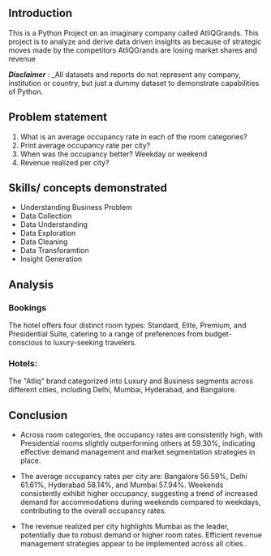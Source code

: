 ## Introduction 

This is a Python Project on an imaginary company called AtliQGrands. 
This project is to analyze and derive data driven insights as because of strategic moves made by the competitors AtliQGrands are losing market shares and revenue 

**_Disclaimer_** : _All datasets and reports do not represent any company, institution or country, but just a dummy dataset to demonstrate capabilities of Python. 

## Problem statement 
1. What is an average occupancy rate in each of the room categories?
2. Print average occupancy rate per city?
3. When was the occupancy better? Weekday or weekend 
4. Revenue realized per city?

## Skills/ concepts demonstrated 

- Understanding Business Problem 
- Data Collection
- Data Understanding 
- Data Exploration
- Data Cleaning
- Data Transforamtion 
- Insight Generation

## Analysis

### Bookings
The hotel offers four distinct room types: Standard, Elite, Premium, and Presidential Suite, catering to a range of preferences from budget-conscious to luxury-seeking travelers. 

### Hotels: 
The "Atliq" brand categorized into Luxury and Business segments across different cities, including Delhi, Mumbai, Hyderabad, and Bangalore. 

## Conclusion 
- Across room categories, the occupancy rates are consistently high, with Presidential rooms slightly outperforming others at 59.30%, indicating effective demand management and market segmentation strategies in place.

- The average occupancy rates per city are: Bangalore 56.59%, Delhi 61.61%, Hyderabad 58.14%, and Mumbai 57.94%. Weekends consistently exhibit higher occupancy, suggesting a trend of increased demand for accommodations during weekends compared to weekdays, contributing to the overall occupancy rates.

-  The revenue realized per city highlights Mumbai as the leader, potentially due to robust demand or higher room rates. Efficient revenue management strategies appear to be implemented across all cities.. 



